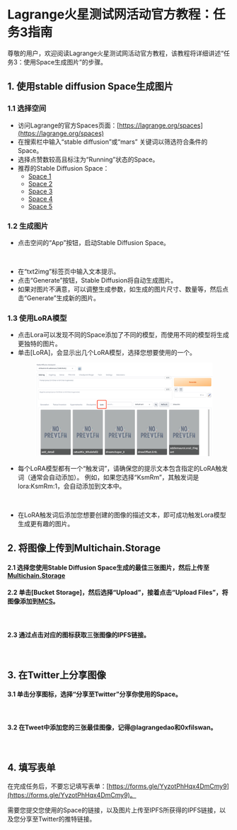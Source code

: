 # Lagrange火星测试网活动官方教程：任务3指南

尊敬的用户，欢迎阅读Lagrange火星测试网活动官方教程，该教程将详细讲述“任务3：使用Space生成图片”的步骤。

## 1. 使用stable diffusion Space生成图片

### 1.1 选择空间

- 访问Lagrange的官方Spaces页面：[https://lagrange.org/spaces](https://lagrange.org/spaces)
- 在搜索栏中输入“stable diffusion”或“mars” 关键词以筛选符合条件的Space。
- 选择点赞数较高且标注为“Running”状态的Space。
- 推荐的Stable Diffusion Space：
  - [Space 1](https://lagrangedao.org/spaces/0x7E0c07e66CD480CDa94dEaaeEB5a84Fa9F8215e6/Stable-Diffusion-Base-LoRA/app)
  - [Space 2](https://lagrangedao.org/spaces/0x3350BfBCd9AC435cD3c410BC98E1Ec5b94a662e5/MarsAttacks/app)
  - [Space 3](https://lagrangedao.org/spaces/0xD505C8130E62681F43809d9242B0a77a3847A884/Lazy-mars/app)
  - [Space 4](https://lagrangedao.org/spaces/0x73481e71139E6c321631D0DF0893A43AE656a3Ab/cooljoe/app)
  - [Space 5](https://lagrangedao.org/spaces/0x7E0c07e66CD480CDa94dEaaeEB5a84Fa9F8215e6/Stable-Diffusion-Base-LoRA/app)

### 1.2 生成图片

- 点击空间的“App”按钮，启动Stable Diffusion Space。
  <figure><img src="https://lh5.googleusercontent.com/Mkwn8juseNuvMhNNd0lSX7_R4ZBbekFzCou1cQI3mFeRRPRtj42daPGu9Sn2WF4e_TdlQUTjnXlbeHWV0-T5BJr6xin0A9yPfvBJ3yTFmu8X_mA3UY302QzqkKO3_E0tSz0waKROV5-BrRSo5KXv4Og" alt=""><figcaption></figcaption></figure>
- 在“txt2img”标签页中输入文本提示。
- 点击“Generate”按钮，Stable Diffusion将自动生成图片。
- 如果对图片不满意，可以调整生成参数，如生成的图片尺寸、数量等，然后点击“Generate”生成新的图片。

### 1.3 使用LoRA模型

- 点击Lora可以发现不同的Space添加了不同的模型，而使用不同的模型将生成更独特的图片。
- 单击[LoRA]，会显示出几个LoRA模型，选择您想要使用的一个。
   <figure><img src="https://github.com/lagrangedao/docs/blob/main/.gitbook/assets/image%20(24).png" alt=""><figcaption></figcaption></figure>
- 每个LoRA模型都有一个“触发词”，请确保您的提示文本包含指定的LoRA触发词（通常会自动添加）。
  例如，如果您选择“KsmRm”，其触发词是lora:KsmRm:1，会自动添加到文本中。
  <figure><img src="https://lh4.googleusercontent.com/qa6cEuEE0Oob8yDTs04R2QjVf0Lx4l_uqI0dWsdwlSC5pAGdIUEwsw5hT4r6CArrLOmIZdMFbLD6Sc-1o3xwEKyqDEOpW2rXtm3Pu0OZumW0_KENJhF7X5ZWWinHvA0CveehHUNZQCvXX8-j4scgmd0" alt=""><figcaption></figcaption></figure>
- 在LoRA触发词后添加您想要创建的图像的描述文本，即可成功触发Lora模型生成更有趣的图片。

## 2. 将图像上传到Multichain.Storage

#### 2.1 选择您使用Stable Diffusion Space生成的最佳三张图片，然后上传至[Multichain.Storage](https://multichain.storage/)

#### 2.2 单击[Bucket Storage]，然后选择“Upload”，接着点击“Upload Files”，将图像添加到[MCS](https://multichain.storage/)。
<figure><img src="https://lh4.googleusercontent.com/uY-EvcswYH4CMOABH8mMW_PkQyOi06TzNkH3aZeUcG6K4qWSw0Mx88bc6T1Bxri03tMyS2ZUyzDjd-sZu4JXrDnXvrAgG5zy2DY7fdi0esej8MQdTgqE-H-ssK_iMeujG8wZrAUgJdruTVGrjF8yBfw" alt=""><figcaption></figcaption></figure>

#### 2.3 通过点击对应的图标获取三张图像的IPFS链接。
<figure><img src="https://lh5.googleusercontent.com/LEsBpE4stMGmKqFSkfpDngua1WczDNxNwIreGjPxnMqpQfdJtCUquhGbHk0rhnJgfrKNDMXCncGeC1CF2RF0GcwPXrhYqTixnGC4z9krmGwgnvcP44iW9KPbVC8J_NCLLraYLWJvY3E9HXvoxiC8Uuc" alt=""><figcaption></figcaption></figure>

## 3. 在Twitter上分享图像

#### 3.1 单击分享图标，选择“分享至Twitter”分享你使用的Space。
<figure><img src="https://lh5.googleusercontent.com/0vG7Iamja2JWfyef0xrN4luwkuC9Ox62e_80y-gT1IZqr0-DIlmZpkw0Jg2ccytun7Icb0au-vlxiIROiZ4JEmcZblDenYmbufVFHf2kHP71PZQZ50MepcvOGvBsmnxzDi8kW2H173hADIyIe6ZVQBE" alt=""><figcaption></figcaption></figure>

#### 3.2 在Tweet中添加您的三张最佳图像，记得@lagrangedao和0xfilswan。
<figure><img src="https://lh3.googleusercontent.com/yQr4B-LMVtDQT3jJHI5FuKudAZeA4qp0Nnp_DD7iQ3kCVfMh9Mer9uZVpt4TpBqanG1FNsJMPWp90mB9CvMEiBgJtMcRZCZwY60nPOfjq6nrWYPbx9BaIDp2fj_-9BbOWkSv7BbRS1ylfIMHjeUmTto" alt=""><figcaption></figcaption></figure>

## 4. 填写表单

在完成任务后，不要忘记填写表单：[https://forms.gle/YyzotPhHqx4DmCmy9](https://forms.gle/YyzotPhHqx4DmCmy9)。

需要您提交您使用的Space的链接，以及图片上传至IPFS所获得的IPFS链接，以及您分享至Twitter的推特链接。
